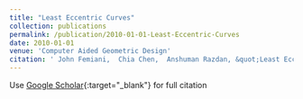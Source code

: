```yaml
---
title: "Least Eccentric Curves"
collection: publications
permalink: /publication/2010-01-01-Least-Eccentric-Curves
date: 2010-01-01
venue: 'Computer Aided Geometric Design'
citation: ' John Femiani,  Chia Chen,  Anshuman Razdan, &quot;Least Eccentric Curves.&quot; Computer Aided Geometric Design, 2010.'
---
```

Use [Google Scholar](https://scholar.google.com/scholar?q=Least+Eccentric+Curves){:target="_blank"} for full citation